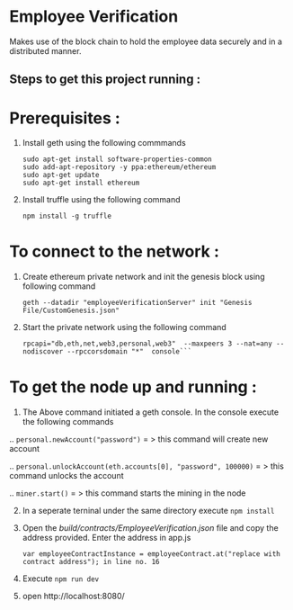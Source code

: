 # Employee Verification
Makes use of the block chain to hold the employee data securely and in a distributed manner.

## Steps to get this project running :  

# Prerequisites : 

1.  Install geth using the following commmands

	```
	sudo apt-get install software-properties-common
	sudo add-apt-repository -y ppa:ethereum/ethereum
	sudo apt-get update
	sudo apt-get install ethereum
	```

2.  Install truffle using the following command

	```npm install -g truffle```

# To connect to the network : 

1.  Create ethereum private network and init the genesis block using following command  

	```geth --datadir "employeeVerificationServer" init "Genesis File/CustomGenesis.json"```

2.  Start the private network using the following command

	```geth --datadir employeeVerificationServer --networkid 1234 --rpcport 8500 --rpcaddr 127.0.0.1 --port 30303 --rpc --			    
	rpcapi="db,eth,net,web3,personal,web3"  --maxpeers 3 --nat=any --nodiscover --rpccorsdomain "*"  console```

# To get the node up and running : 

1. The Above command initiated a geth console. In the console execute the following commands
   
..  ```personal.newAccount("password")```   = > this command will create new account

.. ```personal.unlockAccount(eth.accounts[0], "password", 100000)``` = > this command unlocks the account

..  ```miner.start()```    = > this command starts the mining in the node
	
2.  In a seperate terninal under the same directory execute `npm install`


3. Open the *build/contracts/EmployeeVerification.json* file and copy the address provided. Enter the address in app.js

	`var employeeContractInstance = employeeContract.at("replace with contract address"); in line no. 16`
   
4. Execute `npm run dev`

5. open http://localhost:8080/   

	
 

	
